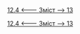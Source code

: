 [12.4 <--- ](12_4.md) [   Зміст   ](README.md) [--> 13](13.md)



[12.4 <--- ](12_4.md) [   Зміст   ](README.md) [--> 13](13.md)